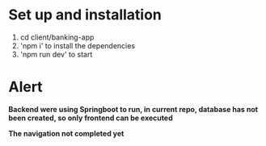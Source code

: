 # Set up and installation
1. cd client/banking-app
2. 'npm i' to install the dependencies
3. 'npm run dev' to start

# Alert
**Backend were using Springboot to run, in current repo, database has not been created, so only frontend can be executed**

**The navigation not completed yet**
